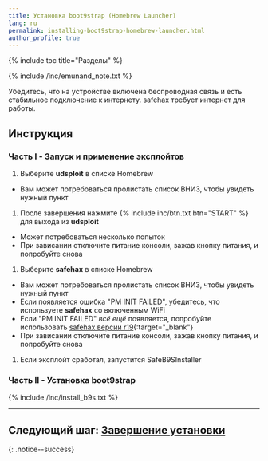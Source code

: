 ```yaml
---
title: Установка boot9strap (Homebrew Launcher)
lang: ru
permalink: installing-boot9strap-homebrew-launcher.html
author_profile: true
---
```

{% include toc title="Разделы" %}

{% include /inc/emunand_note.txt %}

Убедитесь, что на устройстве включена беспроводная связь и есть стабильное подключение к интернету. safehax требует интернет для работы.

## Инструкция

### Часть I - Запуск и применение эксплойтов

1. Выберите **udsploit** в списке Homebrew
  + Вам может потребоваться пролистать список ВНИЗ, чтобы увидеть нужный пункт
1. После завершения нажмите {% include inc/btn.txt btn="START" %} для выхода из **udsploit**
  + Может потребоваться несколько попыток
  + При зависании отключите питание консоли, зажав кнопку питания, и попробуйте снова
1. Выберите **safehax** в списке Homebrew
  + Вам может потребоваться пролистать список ВНИЗ, чтобы увидеть нужный пункт
  + Если появляется ошибка "PM INIT FAILED", убедитесь, что используете **safehax** со включенным WiFi
  + Если "PM INIT FAILED" *всё ещё* появляется, попробуйте использовать [safehax версии r19](https://github.com/TiniVi/safehax/releases/tag/r19){:target="_blank"}
  + При зависании отключите питание консоли, зажав кнопку питания, и попробуйте снова
1. Если эксплойт сработал, запустится SafeB9SInstaller

### Часть II - Установка boot9strap

{% include /inc/install_b9s.txt %}

___

## **Следующий шаг:** [Завершение установки](finalizing-setup)
{: .notice--success}

